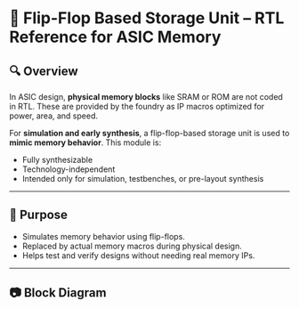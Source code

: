 # 📘 Flip-Flop Based Storage Unit – RTL Reference for ASIC Memory

## 🔍 Overview

In ASIC design, **physical memory blocks** like SRAM or ROM are not coded in RTL. These are provided by the foundry as IP macros optimized for power, area, and speed.

For **simulation and early synthesis**, a flip-flop-based storage unit is used to **mimic memory behavior**. This module is:

- Fully synthesizable
- Technology-independent
- Intended only for simulation, testbenches, or pre-layout synthesis

---

## 🧠 Purpose

- Simulates memory behavior using flip-flops.
- Replaced by actual memory macros during physical design.
- Helps test and verify designs without needing real memory IPs.

---

## 📷 Block Diagram


```markdown

